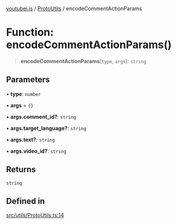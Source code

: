 [youtubei.js](../../../README.md) / [ProtoUtils](../README.md) / encodeCommentActionParams

# Function: encodeCommentActionParams()

> **encodeCommentActionParams**(`type`, `args`): `string`

## Parameters

• **type**: `number`

• **args** = `{}`

• **args.comment\_id?**: `string`

• **args.target\_language?**: `string`

• **args.text?**: `string`

• **args.video\_id?**: `string`

## Returns

`string`

## Defined in

[src/utils/ProtoUtils.ts:14](https://github.com/LuanRT/YouTube.js/blob/eb21af33db708f0355f4fb15881f5d4fabc7b06c/src/utils/ProtoUtils.ts#L14)
